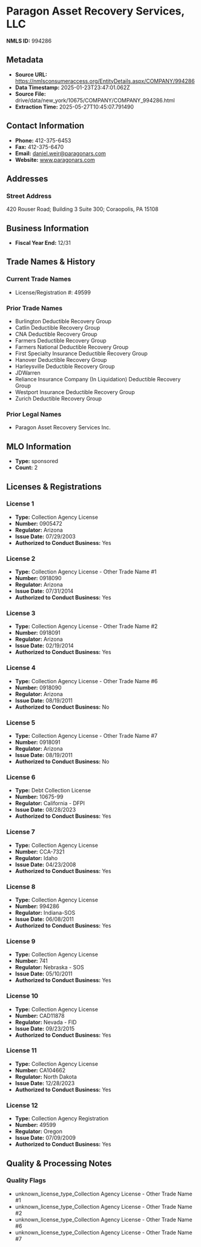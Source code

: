 # Paragon Asset Recovery Services, LLC

**NMLS ID:** 994286

## Metadata
- **Source URL:** https://nmlsconsumeraccess.org/EntityDetails.aspx/COMPANY/994286
- **Data Timestamp:** 2025-01-23T23:47:01.062Z
- **Source File:** drive/data/new_york/10675/COMPANY/COMPANY_994286.html
- **Extraction Time:** 2025-05-27T10:45:07.791490

## Contact Information
- **Phone:** 412-375-6453
- **Fax:** 412-375-6470
- **Email:** daniel.weir@paragonars.com
- **Website:** www.paragonars.com

## Addresses
### Street Address
420 Rouser Road; Building 3 Suite 300; Coraopolis, PA 15108

## Business Information
- **Fiscal Year End:** 12/31

## Trade Names & History
### Current Trade Names
- License/Registration #: 49599

### Prior Trade Names
- Burlington Deductible Recovery Group
- Catlin Deductible Recovery Group
- CNA Deductible Recovery Group
- Farmers Deductible Recovery Group
- Farmers National Deductible Recovery Group
- First Specialty Insurance Deductible Recovery Group
- Hanover Deductible Recovery Group
- Harleysville Deductible Recovery Group
- JDWarren
- Reliance Insurance Company (In Liquidation) Deductible Recovery Group
- Westport Insurance Deductible Recovery Group
- Zurich Deductible Recovery Group

### Prior Legal Names
- Paragon Asset Recovery Services Inc.

## MLO Information
- **Type:** sponsored
- **Count:** 2

## Licenses & Registrations

### License 1
- **Type:** Collection Agency License
- **Number:** 0905472
- **Regulator:** Arizona
- **Issue Date:** 07/29/2003
- **Authorized to Conduct Business:** Yes

### License 2
- **Type:** Collection Agency License - Other Trade Name #1
- **Number:** 0918090
- **Regulator:** Arizona
- **Issue Date:** 07/31/2014
- **Authorized to Conduct Business:** Yes

### License 3
- **Type:** Collection Agency License - Other Trade Name #2
- **Number:** 0918091
- **Regulator:** Arizona
- **Issue Date:** 02/19/2014
- **Authorized to Conduct Business:** Yes

### License 4
- **Type:** Collection Agency License - Other Trade Name #6
- **Number:** 0918090
- **Regulator:** Arizona
- **Issue Date:** 08/19/2011
- **Authorized to Conduct Business:** No

### License 5
- **Type:** Collection Agency License - Other Trade Name #7
- **Number:** 0918091
- **Regulator:** Arizona
- **Issue Date:** 08/19/2011
- **Authorized to Conduct Business:** No

### License 6
- **Type:** Debt Collection License
- **Number:** 10675-99
- **Regulator:** California - DFPI
- **Issue Date:** 08/28/2023
- **Authorized to Conduct Business:** Yes

### License 7
- **Type:** Collection Agency License
- **Number:** CCA-7321
- **Regulator:** Idaho
- **Issue Date:** 04/23/2008
- **Authorized to Conduct Business:** Yes

### License 8
- **Type:** Collection Agency License
- **Number:** 994286
- **Regulator:** Indiana-SOS
- **Issue Date:** 06/08/2011
- **Authorized to Conduct Business:** Yes

### License 9
- **Type:** Collection Agency License
- **Number:** 741
- **Regulator:** Nebraska - SOS
- **Issue Date:** 05/10/2011
- **Authorized to Conduct Business:** Yes

### License 10
- **Type:** Collection Agency License
- **Number:** CAD11878
- **Regulator:** Nevada - FID
- **Issue Date:** 09/23/2015
- **Authorized to Conduct Business:** Yes

### License 11
- **Type:** Collection Agency License
- **Number:** CA104662
- **Regulator:** North Dakota
- **Issue Date:** 12/28/2023
- **Authorized to Conduct Business:** Yes

### License 12
- **Type:** Collection Agency Registration
- **Number:** 49599
- **Regulator:** Oregon
- **Issue Date:** 07/09/2009
- **Authorized to Conduct Business:** Yes

## Quality & Processing Notes
### Quality Flags
- unknown_license_type_Collection Agency License - Other Trade Name #1
- unknown_license_type_Collection Agency License - Other Trade Name #2
- unknown_license_type_Collection Agency License - Other Trade Name #6
- unknown_license_type_Collection Agency License - Other Trade Name #7
